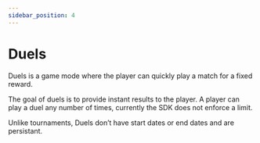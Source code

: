 ```yaml
---
sidebar_position: 4
---
```

# Duels

Duels is a game mode where the player can quickly play a match for a fixed reward. 

The goal of duels is to provide instant results to the player. A player can play a duel any number of times, currently the SDK does not enforce a limit.

Unlike tournaments, Duels don’t have start dates or end dates and are persistant.